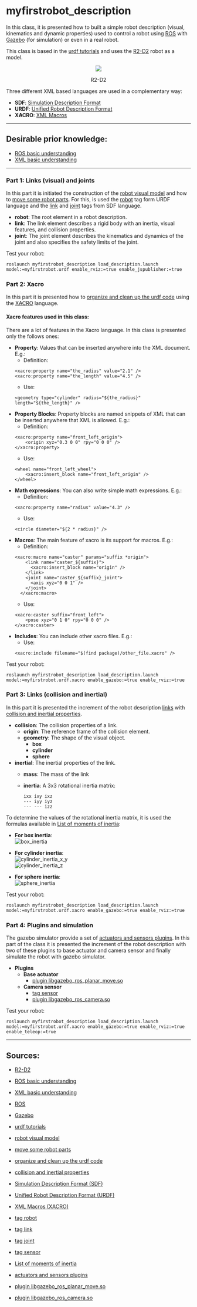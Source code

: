 # myfirstrobot_description
In this class, it is presented how to built a simple robot description (visual, kinematics and dynamic properties) used to control a robot using [ROS](https://www.ros.org/) with [Gazebo](http://gazebosim.org/) (for simulation) or even in a real robot.

This class is based in the [urdf tutorials](https://wiki.ros.org/urdf/Tutorials) and uses the [R2-D2](https://en.wikipedia.org/wiki/R2-D2) robot as a model.

<div align="center">
<img src="https://upload.wikimedia.org/wikipedia/en/thumb/3/39/R2-D2_Droid.png/250px-R2-D2_Droid.png" >
<p>R2-D2</p>
</div>

Three different XML based languages are used in a complementary way:
* **SDF**: [Simulation Description Format](http://sdformat.org/)
* **URDF**: [Unified Robot Description Format](http://wiki.ros.org/urdf)
* **XACRO**: [XML Macros](https://wiki.ros.org/xacro)

---

## Desirable prior knowledge:
* [ROS basic understanding](http://wiki.ros.org/ROS/Tutorials)
* [XML basic understanding](https://www.w3schools.com/xml/)

---

<!-- ## Dependencies:
* ROS
* Gazebo
* rviz
* liburdfdom-tools -->

<!-- ## File structure
```
    |-- myfirstrobot_description
        |-- config
		    |-- myfirstrobot.rviz
	    |-- launch
		    |-- load_description.launch
	    |-- urdf
		    |-- myfirstrobot_visual.urdf
		    |-- myfirstrobot_move.urdf
		    |-- myfirstrobot.urdf.xacro
	    |-- CMakeLists.txt
	    |-- package.xml
        |-- README.md
``` -->



### Part 1: Links (visual) and joints

In this part it is initiated the construction of the [robot visual model](https://wiki.ros.org/urdf/Tutorials/Building%20a%20Visual%20Robot%20Model%20with%20URDF%20from%20Scratch) and how to [move some robot parts](https://wiki.ros.org/urdf/Tutorials/Building%20a%20Movable%20Robot%20Model%20with%20URDF). For this, is used the [robot](http://wiki.ros.org/urdf/XML/robot) tag form URDF language and the [link](http://sdformat.org/spec?ver=1.6&elem=link) and [joint](http://sdformat.org/spec?ver=1.6&elem=joint) tags from SDF language.

* **robot**: The root element in a robot description.
* **link**: The link element describes a rigid body with an inertia, visual features, and collision properties.
* **joint**: The joint element describes the kinematics and dynamics of the joint and also specifies the safety limits of the joint.


<!--

```check_urdf```

```urdf_to_graphiz``` -->

Test your robot:
```
roslaunch myfirstrobot_description load_description.launch model:=myfirstrobot.urdf enable_rviz:=true enable_jspublisher:=true
```

### Part 2: Xacro
In this part it is presented how to [organize and clean up the urdf code](https://wiki.ros.org/urdf/Tutorials/Using%20Xacro%20to%20Clean%20Up%20a%20URDF%20File) using the [XACRO](https://wiki.ros.org/xacro) language.

#### Xacro features used in this class:
There are a lot of features in the Xacro language. In this class is presented only the follows ones:
* **Property**: Values that can be inserted anywhere into the XML document. E.g.:
  * Definition:
  ```
  <xacro:property name="the_radius" value="2.1" />
  <xacro:property name="the_length" value="4.5" />
  ```
  * Use:
  ```
  <geometry type="cylinder" radius="${the_radius}" length="${the_length}" />
  ```
* **Property Blocks**: Property blocks are named snippets of XML that can be inserted anywhere that XML is allowed. E.g.:
  * Definition:
  ```
  <xacro:property name="front_left_origin">
      <origin xyz="0.3 0 0" rpy="0 0 0" />
  </xacro:property>
  ```
  * Use:
  ```
  <wheel name="front_left_wheel">
      <xacro:insert_block name="front_left_origin" />
  </wheel>
  ```
* **Math expressions**: You can also write simple math expressions. E.g.:
  * Definition:
  ```
  <xacro:property name="radius" value="4.3" />
  ```
  * Use:
  ```
  <circle diameter="${2 * radius}" />
  ```
* **Macros**: The main feature of xacro is its support for macros. E.g.:
  * Definition:
  ```
  <xacro:macro name="caster" params="suffix *origin">
      <link name="caster_${suffix}">
        <xacro:insert_block name="origin" />
      </link>
      <joint name="caster_${suffix}_joint">
        <axis xyz="0 0 1" />
      </joint>
    </xacro:macro>
  ```
  * Use:
  ```
  <xacro:caster suffix="front_left">
      <pose xyz="0 1 0" rpy="0 0 0" />
  </xacro:caster>
  ```
* **Includes**: You can include other xacro files. E.g.:
  * Use:
  ```
  <xacro:include filename="$(find package)/other_file.xacro" />
  ```

<!-- * Conditional Blocks -->
<!-- * Arguments -->
<!-- * YAML support -->
<!-- * Elements and Attributes -->

Test your robot:
```
roslaunch myfirstrobot_description load_description.launch model:=myfirstrobot.urdf.xacro enable_gazebo:=true enable_rviz:=true
```

### Part 3: Links (collision and inertial)

In this part it is presented the increment of the robot description [links](http://sdformat.org/spec?ver=1.6&elem=link) with [collision and inertial properties](https://wiki.ros.org/urdf/Tutorials/Adding%20Physical%20and%20Collision%20Properties%20to%20a%20URDF%20Model).

* **collision**: The collision properties of a link.
  * **origin**: The reference frame of the collision element.
  * **geometry**: The shape of the visual object.
    * **box**
    * **cylinder**
    * **sphere**
* **inertial**: The inertial properties of the link.
  * **mass**: The mass of the link
  * **inertia**: A 3x3 rotational inertia matrix:

    ```
    ixx ixy ixz
    --- iyy iyz
    --- --- izz
    ```

To determine the values of the rotational inertia matrix, it is used the formulas available in [List of moments of inertia](https://en.wikipedia.org/wiki/List_of_moments_of_inertia#List_of_3D_inertia_tensors):

* **For box inertia**:<br>
![box_inertia](https://wikimedia.org/api/rest_v1/media/math/render/svg/ee50feeecc84360e363188a9c32c67c5b2e0f627)

* **For cylinder inertia**:<br>
![cylinder_inertia_x_y](https://wikimedia.org/api/rest_v1/media/math/render/svg/bf6d4233b4abefa725ce3692fbb47758ca5a3e93)<br>
![cylinder_inertia_z](https://wikimedia.org/api/rest_v1/media/math/render/svg/4d442c3230245ff701b093049a7abd6f3eb12d35)

* **For sphere inertia**:<br>
![sphere_inertia](https://wikimedia.org/api/rest_v1/media/math/render/svg/52c780991451031f075e73210fd5b0e042bfd1c4)

Test your robot:
```
roslaunch myfirstrobot_description load_description.launch model:=myfirstrobot.urdf.xacro enable_gazebo:=true enable_rviz:=true
```

### Part 4: Plugins and simulation

The gazebo simulator provide a set of [actuators and sensors plugins](http://gazebosim.org/tutorials?tut=ros_gzplugins).
In this part of the class it is presented the increment of the robot description with two of these plugins to base actuator and camera sensor and finally simulate the robot with gazebo simulator.

* **Plugins**
  * **Base actuator**
    * [plugin libgazebo_ros_planar_move.so](https://github.com/ros-simulation/gazebo_ros_pkgs/blob/kinetic-devel/gazebo_plugins/include/gazebo_plugins/gazebo_ros_planar_move.h)
  * **Camera sensor**
    * [tag sensor](http://sdformat.org/spec?ver=1.6&elem=sensor)
    * [plugin libgazebo_ros_camera.so](https://github.com/ros-simulation/gazebo_ros_pkgs/blob/kinetic-devel/gazebo_plugins/include/gazebo_plugins/gazebo_ros_camera.h)

Test your robot:
```
roslaunch myfirstrobot_description load_description.launch model:=myfirstrobot.urdf.xacro enable_gazebo:=true enable_rviz:=true enable_teleop:=true
```

---

## Sources:
* [R2-D2](https://en.wikipedia.org/wiki/R2-D2)

* [ROS basic understanding](http://wiki.ros.org/ROS/Tutorials)
* [XML basic understanding](https://www.w3schools.com/xml/)

* [ROS](https://www.ros.org/)
* [Gazebo](http://gazebosim.org/)

* [urdf tutorials](https://wiki.ros.org/urdf/Tutorials)
* [robot visual model](https://wiki.ros.org/urdf/Tutorials/Building%20a%20Visual%20Robot%20Model%20with%20URDF%20from%20Scratch)
* [move some robot parts](https://wiki.ros.org/urdf/Tutorials/Building%20a%20Movable%20Robot%20Model%20with%20URDF)
* [organize and clean up the urdf code](https://wiki.ros.org/urdf/Tutorials/Using%20Xacro%20to%20Clean%20Up%20a%20URDF%20File)
* [collision and inertial properties](https://wiki.ros.org/urdf/Tutorials/Adding%20Physical%20and%20Collision%20Properties%20to%20a%20URDF%20Model)

* [Simulation Description Format (SDF)](http://sdformat.org/)
* [Unified Robot Description Format (URDF)](http://wiki.ros.org/urdf)
* [XML Macros (XACRO)](https://wiki.ros.org/xacro)

* [tag robot](http://wiki.ros.org/urdf/XML/robot)
* [tag link](http://sdformat.org/spec?ver=1.6&elem=link)
* [tag joint](http://sdformat.org/spec?ver=1.6&elem=joint)
* [tag sensor](http://sdformat.org/spec?ver=1.6&elem=sensor)

* [List of moments of inertia](https://en.wikipedia.org/wiki/List_of_moments_of_inertia#List_of_3D_inertia_tensors)

* [actuators and sensors plugins](http://gazebosim.org/tutorials?tut=ros_gzplugins)
* [plugin libgazebo_ros_planar_move.so](https://github.com/ros-simulation/gazebo_ros_pkgs/blob/kinetic-devel/gazebo_plugins/include/gazebo_plugins/gazebo_ros_planar_move.h)
* [plugin libgazebo_ros_camera.so](https://github.com/ros-simulation/gazebo_ros_pkgs/blob/kinetic-devel/gazebo_plugins/include/gazebo_plugins/gazebo_ros_camera.h)
